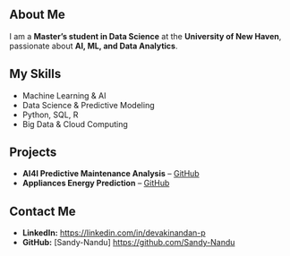 ## About Me  
I am a **Master’s student in Data Science** at the **University of New Haven**, passionate about **AI, ML, and Data Analytics**.  

## My Skills  
- Machine Learning & AI  
- Data Science & Predictive Modeling  
- Python, SQL, R  
- Big Data & Cloud Computing  

## Projects  
- **AI4I Predictive Maintenance Analysis** – [GitHub](https://github.com/Sandy-Nandu/AI4I-Analysis)  
- **Appliances Energy Prediction** – [GitHub](https://github.com/Sandy-Nandu/Appliances-Energy-Prediction)  

## Contact Me  
- **LinkedIn:** https://linkedin.com/in/devakinandan-p  
- **GitHub:** [Sandy-Nandu] https://github.com/Sandy-Nandu  
